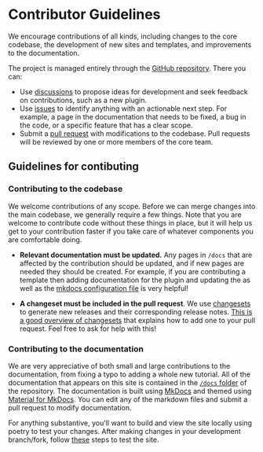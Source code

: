 # Contributor Guidelines

We encourage contributions of all kinds, including changes to the core codebase, the development of new sites and templates, and improvements to the documentation. 

The project is managed entirely through the [GitHub repository](https://github.com/pushkin-consortium/pushkin). There you can:

* Use [discussions](https://github.com/pushkin-consortium/pushkin/discussions) to propose ideas for development and seek feedback on contributions, such as a new plugin.
* Use [issues](https://github.com/pushkin-consortium/pushkin/issues) to identify anything with an actionable next step. For example, a page in the documentation that needs to be fixed, a bug in the code, or a specific feature that has a clear scope.
* Submit a [pull request](https://github.com/pushkin-consortium/pushkin/pulls) with modifications to the codebase. Pull requests will be reviewed by one or more members of the core team.

## Guidelines for contibuting

### Contributing to the codebase

We welcome contributions of any scope. Before we can merge changes into the main codebase, we generally require a few things. Note that you are welcome to contribute code without these things in place, but it will help us get to your contribution faster if you take care of whatever components you are comfortable doing.


* **Relevant documentation must be updated.** Any pages in `/docs` that are affected by the contribution should be updated, and if new pages are needed they should be created. For example, if you are contributing a template then adding documentation for the plugin and updating the as well as the [mkdocs configuration file](https://github.com/pushkin-consortium/pushkin/blob/main/mkdocs.yml) is very helpful!

* **A changeset must be included in the pull request**. We use [changesets](https://github.com/atlassian/changesets/blob/main/docs/adding-a-changeset.md) to generate new releases and their corresponding release notes. [This is a good overview of changesets](https://github.com/atlassian/changesets/blob/main/docs/adding-a-changeset.md) that explains how to add one to your pull request. Feel free to ask for help with this!


### Contributing to the documentation

We are very appreciative of both small and large contributions to the documentation, from fixing a typo to adding a whole new tutorial. All of the documentation that appears on this site is contained in the [`/docs` folder](https://github.com/pushkin-consortium/pushkin/main/docs) of the repository. The documentation is built using [MkDocs](https://www.mkdocs.org/) and themed using [Material for MkDocs](https://squidfunk.github.io/mkdocs-material/). You can edit any of the markdown files and submit a pull request to modify documentation.

For anything substantive, you'll want to build and view the site locally using poetry to test your changes. After making changes in your development branch/fork, follow [these](./documentation.md) steps to test the site.



